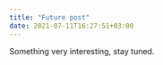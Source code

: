 ```yaml
---
title: "Future post"
date: 2021-07-11T16:27:51+03:00
---
```


Something very interesting, stay tuned.
